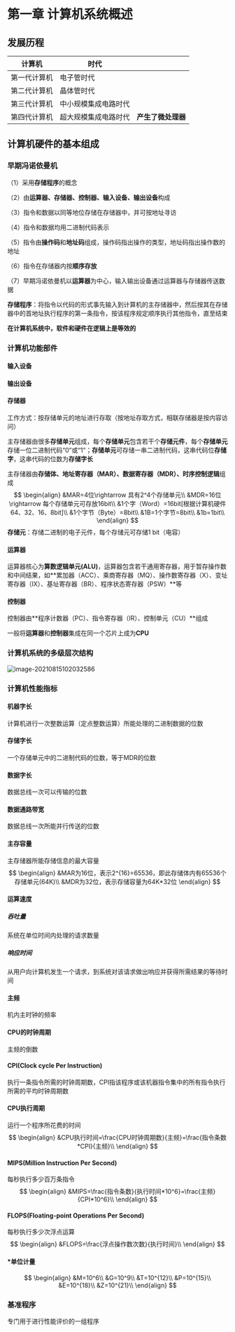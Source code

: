 # 第一章 计算机系统概述

## 发展历程

| 计算机       | 时代                 |                    |
| ------------ | -------------------- | ------------------ |
| 第一代计算机 | 电子管时代           |                    |
| 第二代计算机 | 晶体管时代           |                    |
| 第三代计算机 | 中小规模集成电路时代 |                    |
| 第四代计算机 | 超大规模集成电路时代 | **产生了微处理器** |

## 计算机硬件的基本组成
<!--more-->
### 早期冯诺依曼机

（1）采用**存储程序**的概念

（2）由**运算器、存储器、控制器、输入设备、输出设备**构成

（3）指令和数据以同等地位存储在存储器中，并可按地址寻访

（4）指令和数据均用二进制代码表示

（5）指令由**操作码**和**地址码**组成，操作码指出操作的类型，地址码指出操作数的地址

（6）指令在存储器内按**顺序存放**

（7）早期冯诺依曼机以**运算器**为中心，输入输出设备通过运算器与存储器传送数据

**存储程序**：将指令以代码的形式事先输入到计算机的主存储器中，然后按其在存储器中的首地址执行程序的第一条指令，按该程序规定顺序执行其他指令，直至结束

**在计算机系统中，软件和硬件在逻辑上是等效的**

### 计算机功能部件

#### 输入设备

#### 输出设备

#### 存储器

工作方式：按存储单元的地址进行存取（按地址存取方式，相联存储器是按内容访问）

主存储器由很多**存储单元**组成，每个**存储单元**包含若干个**存储元件**，每个**存储单元**存储一位二进制代码“0”或“1”；**存储单元**可存储一串二进制代码，这串代码位**存储字**，这串代码的位数为**存储字长**

主存储器由**存储体、地址寄存器（MAR）、数据寄存器（MDR）、时序控制逻辑**组成
$$
\begin{align}
&MAR=4位\rightarrow 具有2^4个存储单元\\
&MDR=16位\rightarrow 每个存储单元可存放16bit\\
&1个字（Word）=16bit[根据计算机硬件64、32、16、8bit]\\
&1个字节（Byte）=8bit\\
&1B=1个字节=8bit\\
&1b=1bit\\
\end{align}
$$
**存储元**：存储二进制的电子元件，每个存储元可存储1 bit（电容）

#### 运算器

运算器核心为**算数逻辑单元(ALU)**，运算器包含若干通用寄存器，用于暂存操作数和中间结果，如**累加器（ACC）、乘商寄存器（MQ）、操作数寄存器（X）、变址寄存器（IX）、基址寄存器（BR）、程序状态寄存器（PSW）**等

#### 控制器

控制器由**程序计数器（PC）、指令寄存器（IR）、控制单元（CU）**组成

一般将**运算器**和**控制器**集成在同一个芯片上成为**CPU**

### 计算机系统的多级层次结构

![image-20210815102032586](/images/image-20210815102032586.jpg)

### 计算机性能指标

#### 机器字长

计算机进行一次整数运算（定点整数运算）所能处理的二进制数据的位数

#### 存储字长

一个存储单元中的二进制代码的位数，等于MDR的位数

#### 数据字长

数据总线一次可以传输的位数

#### 数据通路带宽

数据总线一次所能并行传送的位数

#### 主存容量

主存储器所能存储信息的最大容量
$$
\begin{align}
&MAR为16位，表示2^{16}=65536，即此存储体内有65536个存储单元(64K)\\
&MDR为32位，表示存储容量为64K*32位
\end{align}
$$


#### 运算速度

##### 吞吐量

系统在单位时间内处理的请求数量

##### 响应时间

从用户向计算机发生一个请求，到系统对该请求做出响应并获得所需结果的等待时间

#### 主频

机内主时钟的频率

#### CPU的时钟周期

主频的倒数

#### CPI(Clock cycle Per Instruction)

执行一条指令所需的时钟周期数，CPI指该程序或该机器指令集中的所有指令执行所需的平均时钟周期数

#### CPU执行周期

运行一个程序所花费的时间
$$
\begin{align}
&CPU执行时间=\frac{CPU时钟周期数}{主频}=\frac{指令条数*CPI}{主频}\\
\end{align}
$$


#### MIPS(Million Instruction Per Second)

每秒执行多少百万条指令
$$
\begin{align}
&MIPS=\frac{指令条数}{执行时间*10^6}=\frac{主频}{CPI*10^6}\\
\end{align}
$$

#### FLOPS(Floating-point Operations Per Second)

每秒执行多少次浮点运算
$$
\begin{align}
&FLOPS=\frac{浮点操作数次数}{执行时间}\\
\end{align}
$$

#### *单位计量

$$
\begin{align}
&M=10^6\\
&G=10^9\\
&T=10^{12}\\
&P=10^{15}\\
&E=10^{18}\\
&Z=10^{21}\\
\end{align}
$$

### 基准程序

专门用于进行性能评价的一组程序

  

